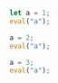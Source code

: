 ```typescript
let a = 1;
eval("a");
```

```typescript
a = 2;
eval("a");
```

```typescript
a = 3;
eval("a");
```
